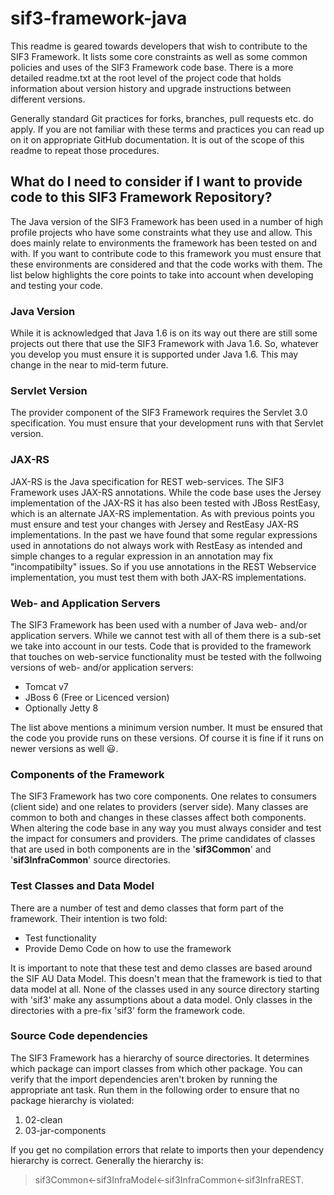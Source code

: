# sif3-framework-java
This readme is geared towards developers that wish to contribute to the SIF3 Framework. 
It lists some core constraints as well as some common policies and uses of the SIF3 Framework code base. 
There is a more detailed readme.txt at the root level of the project code that holds information about
version history and upgrade instructions between different versions.

Generally standard Git practices for forks, branches, pull requests etc. do apply. If you are not familiar
with these terms and practices you can read up on it on appropriate GitHub documentation. It is out of the scope
of this readme to repeat those procedures.

## What do I need to consider if I want to provide code to this SIF3 Framework Repository?
The Java version of the SIF3 Framework has been used in a number of high profile projects who have
some constraints what they use and allow. This does mainly relate to environments the framework has been tested
on and with. If you want to contribute code to this framework you must ensure that these environments are
considered and that the code works with them. The list below highlights the core points to take into account
when developing and testing your code.

### Java Version
While it is acknowledged that Java 1.6 is on its way out there are still some projects out there that use
the SIF3 Framework with Java 1.6. So, whatever you develop you must ensure it is supported under Java 1.6.
This may change in the near to mid-term future.

### Servlet Version
The provider component of the SIF3 Framework requires the Servlet 3.0 specification. You must ensure that your
development runs with that Servlet version.

### JAX-RS
JAX-RS is the Java specification for REST web-services. The SIF3 Framework uses JAX-RS annotations. While the code
base uses the Jersey implementation of the JAX-RS it has also been tested with JBoss RestEasy, which is an alternate JAX-RS
implementation. As with previous points you must ensure and test your changes with Jersey and RestEasy JAX-RS implementations. 
In the past we have found that some regular expressions used in annotations do not always work with RestEasy as intended 
and simple changes to a regular expression in an annotation may fix "incompatibilty" issues. So if you use annotations in
the REST Webservice implementation, you must test them with both JAX-RS implementations.

### Web- and Application Servers
The SIF3 Framework has been used with a number of Java web- and/or application servers. While we cannot test with
all of them there is a sub-set we take into account in our tests. Code that is provided to the framework that
touches on web-service functionality must be tested with the follwoing versions of web- and/or application servers:
- Tomcat v7
- JBoss 6 (Free or Licenced version)
- Optionally Jetty 8

The list above mentions a minimum version number. It must be ensured that the code you provide runs on these versions.
Of course it is fine if it runs on newer versions as well :smiley:. 

### Components of the Framework
The SIF3 Framework has two core components. One relates to consumers (client side) and one relates to providers (server side).
Many classes are common to both and changes in these classes affect both components. When altering the code base in any way
you must always consider and test the impact for consumers and providers. The prime candidates of classes that are used in
both components are in the '**sif3Common**' and '**sif3InfraCommon**' source directories.

### Test Classes and Data Model
There are a number of test and demo classes that form part of the framework. Their intention is two fold:
- Test functionality
- Provide Demo Code on how to use the framework

It is important to note that these test and demo classes are based around the SIF AU Data Model. This doesn't mean that the
framework is tied to that data model at all. None of the classes used in any source directory starting with 'sif3' make
any assumptions about a data model. Only classes in the directories with a pre-fix 'sif3' form the framework code.

### Source Code dependencies
The SIF3 Framework has a hierarchy of source directories. It determines which package can import classes from which other 
package. You can verify that the import dependencies aren't broken by running the appropriate ant task. Run them in the
following order to ensure that no package hierarchy is violated:

1. 02-clean
2. 03-jar-components

If you get no compilation errors that relate to imports then your dependency hierarchy is correct. Generally the hierarchy is:
> sif3Common<-sif3InfraModel<-sif3InfraCommon<-sif3InfraREST.
